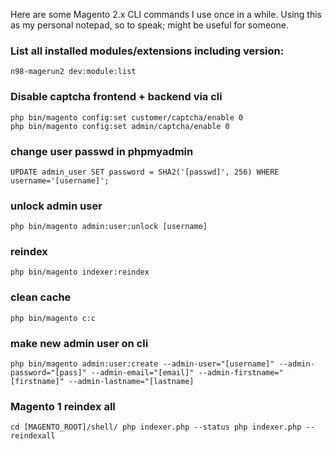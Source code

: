 Here are some Magento 2.x CLI commands I use once in a while. Using this as my personal notepad, so to speak; might be useful for someone.

### List all installed modules/extensions including version:
`n98-magerun2 dev:module:list`

### Disable captcha frontend + backend via cli
```
php bin/magento config:set customer/captcha/enable 0
php bin/magento config:set admin/captcha/enable 0
```

### change user passwd in phpmyadmin
`UPDATE admin_user SET password = SHA2('[passwd]', 256) WHERE username='[username]';`

### unlock admin user
`php bin/magento admin:user:unlock [username]`

### reindex
`php bin/magento indexer:reindex`

### clean cache
`php bin/magento c:c`

### make new admin user on cli
`php bin/magento admin:user:create --admin-user="[username]" --admin-password="[pass]" --admin-email="[email]" --admin-firstname="[firstname]" --admin-lastname="[lastname]`

### Magento 1 reindex all
`cd [MAGENTO_ROOT]/shell/
php indexer.php --status
php indexer.php --reindexall`



